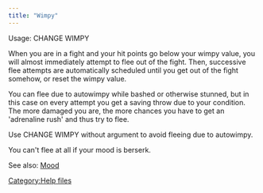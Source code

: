 ```yaml
---
title: "Wimpy"
---
```


Usage: CHANGE WIMPY <value>

When you are in a fight and your hit points go below your wimpy value,
you will almost immediately attempt to flee out of the fight. Then,
successive flee attempts are automatically scheduled until you get out
of the fight somehow, or reset the wimpy value.

You can flee due to autowimpy while bashed or otherwise stunned, but in
this case on every attempt you get a saving throw due to your condition.
The more damaged you are, the more chances you have to get an
'adrenaline rush' and thus try to flee.

Use CHANGE WIMPY without argument to avoid fleeing due to autowimpy.

You can't flee at all if your mood is berserk.

See also: [Mood](Mood "wikilink")

[Category:Help files](Category:Help_files "wikilink")